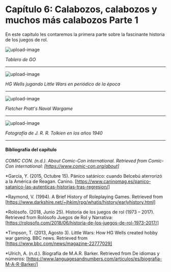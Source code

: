 # Capítulo 6: Calabozos, calabozos y muchos más calabozos Parte 1

En este capítulo les contaremos la primera parte sobre la fascinante historia de los juegos de rol.

![upload-image](https://static.eldiario.es/clip/302e7c4f-2cb1-4d83-b1ad-916313707535_16-9-aspect-ratio_default_0.jpg)

*Tablero de GO*


---
![upload-image](https://upload.wikimedia.org/wikipedia/commons/thumb/5/52/HG_Wells_playing_to_Little_Wars.jpg/800px-HG_Wells_playing_to_Little_Wars.jpg)

*HG Wells jugando Little Wars en periódico de la época*


---
![upload-image](https://m.media-amazon.com/images/I/515Ct4JoOJL.jpg)

*Fletcher Pratt's Naval Wargame*


---
![upload-image](https://upload.wikimedia.org/wikipedia/commons/thumb/6/66/J._R._R._Tolkien%2C_1940s.jpg/395px-J._R._R._Tolkien%2C_1940s.jpg)

*Fotografía de J. R. R. Tolkien en los años 1940*


---
#### Bibliografía del capítulo


*COMIC CON. (n.d.). About Comic-Con international. Retrieved from Comic-Con international: [https://www.comic-con.org/about]*

*García, Y. (2015, Octubre 15). Pánico satánico: cuando Belcebú aterrorizó a la América de Reagan. Canino. [https://www.caninomag.es/panico-satanico-las-autenticas-historias-tras-regresion/]

*Raymond, V. (1994). A Brief History of Roleplaying Games. Retrieved from [https://www.darkshire.net/~jhkim/rpg/whatis/history/earlyhistory.html]

*Rolósofo. (2018, Junio 25). Historia de los juegos de rol (1973 – 2017). Retrieved from Rolósofo Juegos de Rol y Narrativa: [https://rolosofo.com/2018/06/historia-de-los-juegos-de-rol-1973-2017/]

*Timpson, T. (2013, Agosto 3). Little Wars: How HG Wells created hobby war gaming. BBC news. Retrieved from [https://www.bbc.com/news/magazine-22777029]

*Ulrich, A. (n.d.). Biografía de M.A.R. Barker. Retrieved from De idiomas y números: [https://www.languagesandnumbers.com/articulos/es/biografia-M-A-R-Barker/]
